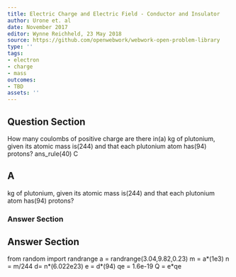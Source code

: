 ```yaml
---
title: Electric Charge and Electric Field - Conductor and Insulator
author: Urone et. al
date: November 2017
editor: Wynne Reichheld, 23 May 2018
source: https://github.com/openwebwork/webwork-open-problem-library
type: ''
tags:
- electron
- charge
- mass
outcomes:
- TBD
assets: ''
---
```


## Question Section 

How many coulombs of positive charge are there in(a) kg of plutonium, given its atomic mass is(244) and that each plutonium atom has(94) protons?
ans_rule(40) C
## A
kg of plutonium, given its atomic mass is(244) and that each plutonium atom has(94) protons?
### Answer Section


## Answer Section

from random import randrange
a = randrange(3.04,9.82,0.23)
m = a*(1e3)
n = m/244
d= n*(6.022e23)
e = d*(94)
qe = 1.6e-19
Q = e*qe